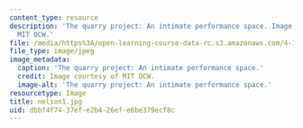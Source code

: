 ```yaml
---
content_type: resource
description: 'The quarry project: An intimate performance space. Image courtesy of
  MIT OCW.'
file: /media/https%3A/open-learning-course-data-rc.s3.amazonaws.com/4-125b-architecture-studio-building-in-landscapes-fall-2005/dbbf4f7437efe2b426efe6be379ecf8c_nelson1.jpg
file_type: image/jpeg
image_metadata:
  caption: 'The quarry project: An intimate performance space.'
  credit: Image courtesy of MIT OCW.
  image-alt: 'The quarry project: An intimate performance space.'
resourcetype: Image
title: nelson1.jpg
uid: dbbf4f74-37ef-e2b4-26ef-e6be379ecf8c
---
```

